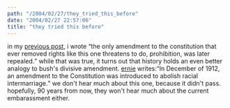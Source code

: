 ```yaml
---
path: "/2004/02/27/they_tried_this_before" 
date: "2004/02/27 22:57:06" 
title: "they tried this before" 
---
```

<p>in my <a href="http://weblog.randomchaos.com/index.php?date=2004-02-25&amp;title=the+madness+of+king+george">previous post</a>, i wrote <q>the only amendment to the constitution that ever removed rights like this one threatens to do, prohibition, was later repealed.</q> while that was true, it turns out that history holds an even better analogy to bush's divisive amendment. <a href="http://www.corante.com/importance/archives/002111.html">ernie</a> writes:<q>In December of 1912, an amendment to the Constitution was introduced to abolish racial intermarriage.</q> we don't hear much about this one, because it didn't pass. hopefully, 90 years from now, they won't hear much about the current embarassment either.</p>